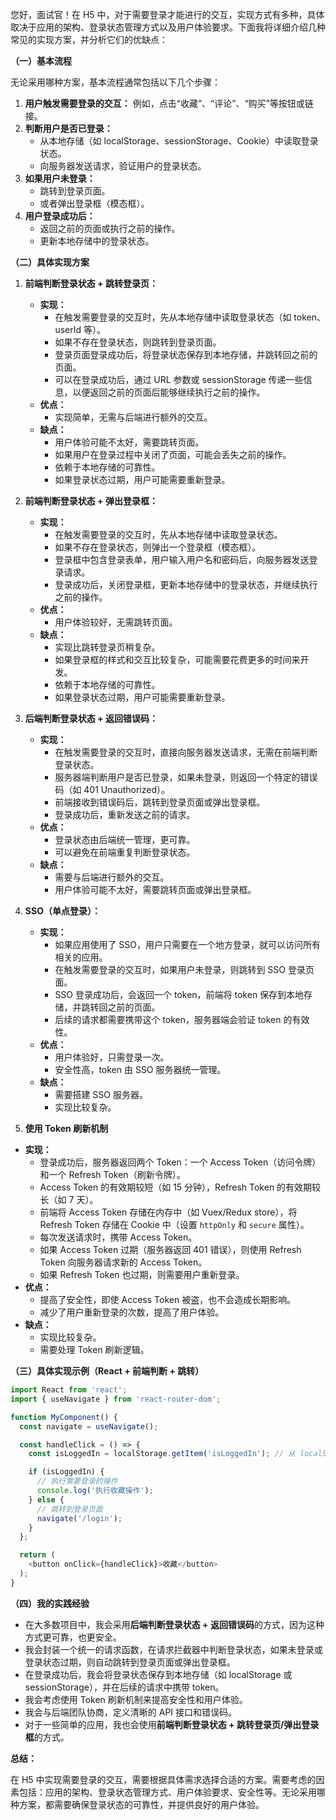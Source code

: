 您好，面试官！在 H5 中，对于需要登录才能进行的交互，实现方式有多种，具体取决于应用的架构、登录状态管理方式以及用户体验要求。下面我将详细介绍几种常见的实现方案，并分析它们的优缺点：

**（一）基本流程**

无论采用哪种方案，基本流程通常包括以下几个步骤：

1.  **用户触发需要登录的交互：** 例如，点击“收藏”、“评论”、“购买”等按钮或链接。
2.  **判断用户是否已登录：**
    *   从本地存储（如 localStorage、sessionStorage、Cookie）中读取登录状态。
    *   向服务器发送请求，验证用户的登录状态。
3.  **如果用户未登录：**
    *   跳转到登录页面。
    *   或者弹出登录框（模态框）。
4.  **用户登录成功后：**
    *   返回之前的页面或执行之前的操作。
    *   更新本地存储中的登录状态。

**（二）具体实现方案**

1.  **前端判断登录状态 + 跳转登录页：**

    *   **实现：**
        *   在触发需要登录的交互时，先从本地存储中读取登录状态（如 token、userId 等）。
        *   如果不存在登录状态，则跳转到登录页面。
        *   登录页面登录成功后，将登录状态保存到本地存储，并跳转回之前的页面。
        *   可以在登录成功后，通过 URL 参数或 sessionStorage 传递一些信息，以便返回之前的页面后能够继续执行之前的操作。
    *   **优点：**
        *   实现简单，无需与后端进行额外的交互。
    *   **缺点：**
        *   用户体验可能不太好，需要跳转页面。
        *   如果用户在登录过程中关闭了页面，可能会丢失之前的操作。
        *   依赖于本地存储的可靠性。
        *   如果登录状态过期，用户可能需要重新登录。

2.  **前端判断登录状态 + 弹出登录框：**

    *   **实现：**
        *   在触发需要登录的交互时，先从本地存储中读取登录状态。
        *   如果不存在登录状态，则弹出一个登录框（模态框）。
        *   登录框中包含登录表单，用户输入用户名和密码后，向服务器发送登录请求。
        *   登录成功后，关闭登录框，更新本地存储中的登录状态，并继续执行之前的操作。
    *   **优点：**
        *   用户体验较好，无需跳转页面。
    *   **缺点：**
        *   实现比跳转登录页稍复杂。
        *   如果登录框的样式和交互比较复杂，可能需要花费更多的时间来开发。
        *   依赖于本地存储的可靠性。
        *   如果登录状态过期，用户可能需要重新登录。

3.  **后端判断登录状态 + 返回错误码：**

    *   **实现：**
        *   在触发需要登录的交互时，直接向服务器发送请求，无需在前端判断登录状态。
        *   服务器端判断用户是否已登录，如果未登录，则返回一个特定的错误码（如 401 Unauthorized）。
        *   前端接收到错误码后，跳转到登录页面或弹出登录框。
        *   登录成功后，重新发送之前的请求。
    *   **优点：**
        *   登录状态由后端统一管理，更可靠。
        *   可以避免在前端重复判断登录状态。
    *   **缺点：**
        *   需要与后端进行额外的交互。
        *   用户体验可能不太好，需要跳转页面或弹出登录框。

4.  **SSO（单点登录）：**

    *   **实现：**
        *   如果应用使用了 SSO，用户只需要在一个地方登录，就可以访问所有相关的应用。
        *   在触发需要登录的交互时，如果用户未登录，则跳转到 SSO 登录页面。
        *   SSO 登录成功后，会返回一个 token，前端将 token 保存到本地存储，并跳转回之前的页面。
        *   后续的请求都需要携带这个 token，服务器端会验证 token 的有效性。
    *   **优点：**
        *   用户体验好，只需登录一次。
        *   安全性高，token 由 SSO 服务器统一管理。
    *   **缺点：**
        *   需要搭建 SSO 服务器。
        *   实现比较复杂。

5. **使用 Token 刷新机制**

*   **实现：**
    *   登录成功后，服务器返回两个 Token：一个 Access Token（访问令牌）和一个 Refresh Token（刷新令牌）。
    *   Access Token 的有效期较短（如 15 分钟），Refresh Token 的有效期较长（如 7 天）。
    *   前端将 Access Token 存储在内存中（如 Vuex/Redux store），将 Refresh Token 存储在 Cookie 中（设置 `httpOnly` 和 `secure` 属性）。
    *   每次发送请求时，携带 Access Token。
    *   如果 Access Token 过期（服务器返回 401 错误），则使用 Refresh Token 向服务器请求新的 Access Token。
    *   如果 Refresh Token 也过期，则需要用户重新登录。
*   **优点：**
    *   提高了安全性，即使 Access Token 被盗，也不会造成长期影响。
    *   减少了用户重新登录的次数，提高了用户体验。
*   **缺点：**
    *   实现比较复杂。
    *   需要处理 Token 刷新逻辑。

**（三）具体实现示例（React + 前端判断 + 跳转）**

```javascript
import React from 'react';
import { useNavigate } from 'react-router-dom';

function MyComponent() {
  const navigate = useNavigate();

  const handleClick = () => {
    const isLoggedIn = localStorage.getItem('isLoggedIn'); // 从 localStorage 读取登录状态

    if (isLoggedIn) {
      // 执行需要登录的操作
      console.log('执行收藏操作');
    } else {
      // 跳转到登录页面
      navigate('/login');
    }
  };

  return (
    <button onClick={handleClick}>收藏</button>
  );
}
```

**（四）我的实践经验**

*   在大多数项目中，我会采用**后端判断登录状态 + 返回错误码**的方式，因为这种方式更可靠，也更安全。
*   我会封装一个统一的请求函数，在请求拦截器中判断登录状态，如果未登录或登录状态过期，则自动跳转到登录页面或弹出登录框。
*   在登录成功后，我会将登录状态保存到本地存储（如 localStorage 或 sessionStorage），并在后续的请求中携带 token。
*   我会考虑使用 Token 刷新机制来提高安全性和用户体验。
*   我会与后端团队协商，定义清晰的 API 接口和错误码。
*   对于一些简单的应用，我也会使用**前端判断登录状态 + 跳转登录页/弹出登录框**的方式。

**总结：**

在 H5 中实现需要登录的交互，需要根据具体需求选择合适的方案。需要考虑的因素包括：应用的架构、登录状态管理方式、用户体验要求、安全性等。无论采用哪种方案，都需要确保登录状态的可靠性，并提供良好的用户体验。
